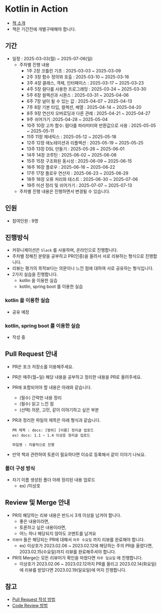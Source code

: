 # Kotlin in Action

- [책 소개](https://www.yes24.com/Product/Goods/142690359)
- 책은 기간전에 개별구매해야 합니다.

## 기간

- 일정 : 2025-03-03(월) ~ 2025-07-06(일)
  - 주차별 진행 내용
    - 1주 2장 코틀린 기초 : 2025-03-03 ~ 2025-03-09
    - 2주 3장 함수 정의와 호출 : 2025-03-10 ~ 2025-03-16
    - 3주 4장 클래스, 객체, 인터페이스 : 2025-03-17 ~ 2025-03-23
    - 4주 5장 람다를 사용한 프로그래밍 : 2025-03-24 ~ 2025-03-30
    - 5주 6장 컬렉션과 시퀀스 : 2025-03-31 ~ 2025-04-06
    - 6주 7장 널이 될 수 있는 값 : 2025-04-07 ~ 2025-04-13
    - 7주 8장 기본 타입, 컬렉션, 배열 : 2025-04-14 ~ 2025-04-20
    - 8주 9장 연산자 오버로딩과 다른 관례 : 2025-04-21 ~ 2025-04-27
    - 9주 쉬어가기 :2025-04-28 ~ 2025-05-04
    - 10주 10장 고차 함수: 람다를 파라미터와 반환값으로 사용 : 2025-05-05 ~ 2025-05-11
    - 11주 11장 제네릭스 : 2025-05-12 ~ 2025-05-18
    - 12주 12장 애노테이션과 리플렉션 : 2025-05-19 ~ 2025-05-25
    - 13주 13장 DSL 만들기 : 2025-05-26 ~ 2025-06-01
    - 14주 14장 코루틴 : 2025-06-02 ~ 2025-06-08
    - 15주 15장 구조화된 동시성 : 2025-06-09 ~ 2025-06-15
    - 16주 16장 플로우 : 2025-06-16 ~ 2025-06-22
    - 17주 17장 플로우 연산자 : 2025-06-23 ~ 2025-06-29
    - 18주 18장 오류 처리와 테스트 : 2025-06-30 ~ 2025-07-06
    - 19주 미션 정리 및 쉬어가기 : 2025-07-07 ~ 2025-07-13
  - 주차별 진행 내용은 진행하면서 변경될 수 있습니다.

## 인원

- 참여인원 : 9명

## 진행방식

- 커뮤니케이션은 `Slack` 를 사용하며, 온라인으로 진행합니다.
- 주차별 정해진 분량을 공부하고 PR(인증)을 올려서 서로 리뷰하는 형식으로 진행합니다.
- 리뷰는 평가의 목적보다는 의문이나 느낀 점에 대하여 서로 공유하는 형식입니다.
- 2가지 실습을 진행합니다.
  - kotlin 을 이용한 실습
  - kotlin, spring boot 를 이용한 실습

### kotlin 을 이용한 실습

- 공유 예정

### kotlin, spring boot 를 이용한 실습

- 작성 중

## Pull Request 안내

- PR은 포크 저장소를 이용해주세요.
- PR은 매주(월~일) 해당 내용을 공부하고 정리한 내용을 PR로 올려주세요.
- PR에 포함되어야 할 내용은 아래와 같습니다.
  - (필수) 간략한 내용 정리
  - (필수) 읽고 느낀 점
  - (선택) 의문, 고민, 같이 이야기하고 싶은 부분
- PR과 정리한 파일의 제목은 아래 형식과 같습니다.

  ```
  PR 제목 : docs: [범위] [이름] 정리글 업로드
  ex) docs: 1.1 ~ 1.4 이상호 정리글 업로드

  파일명 : 자율적으로 진행
  ```
- 만약 책과 관련하여 토론이 필요하다면 이슈로 등록해서 같이 이야기 나눠요.

### 폴더 구성 방식

- 자기 이름 생성된 폴더 아래 정리된 내용 업로드
  - ex) /이상호

## Review 및 Merge 안내

- PR의 해당하는 리뷰 내용은 반드시 3개 이상을 남겨야 합니다.
  - 좋은 내용이라면, 
  - 토론하고 싶은 내용이라면,
  - 어느 하나 해당되지 않아도 코멘트를 남겨요
- `리뷰어` 들은 해당되는 PR에 대해서 `차주 수요일` 까지 리뷰를 완료해야 합니다.
  - ex) 이상호가 2023.02.06 ~ 2023.02.12에 해당하는 주의 PR을 올렸다면, 2023.02.15(수요일)까지 리뷰를 완료해주셔야 합니다.
- PR의 Merge는 모든 리뷰어가 확인을 마쳤다면 `차주 일요일` 에 진행합니다.
  - 이상호가 2023.02.06 ~ 2023.02.12까지 PR를 올리고 2023.02.14(화요일)에 리뷰를 받았다면 2023.02.19(일요일)에 머지 진행합니다.

## 참고

- [Pull Request 작성 방법](https://github.com/bithumb-study/notification/blob/main/pull-request.md)
- [Code Review 방법](https://github.com/bithumb-study/notification/blob/main/code-review.md)
